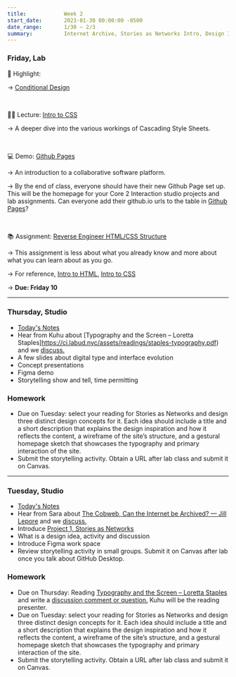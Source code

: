 ```yaml
---
title:            Week 2
start_date:       2023-01-30 00:00:00 -0500
date_range:       1/30 – 2/3
summary:          Internet Archive, Stories as Networks Intro, Design Ideas, Figma Intro, Digital type and interface evolution, GitHub Desktop
---
```


### Friday, Lab

🪩 Highlight:

→ [Conditional Design](https://conditionaldesign.org/)

<br />

📝❌ Lecture: [Intro to CSS](https://core-interaction.github.io/lab/css/)

→ A deeper dive into the various workings of Cascading Style Sheets.

<br />

💻 Demo: [Github Pages](https://www.dropbox.com/scl/fi/kyhmxtpxrn1g75ku7dft7/GitHub-Account-and-Github-Pages.paper?dl=0&rlkey=3ksfxn0zvuygrd6b25dprwr05)

→ An introduction to a collaborative software platform.

→ By the end of class, everyone should have their new Github Page set up. This will be the homepage for your Core 2 Interaction studio projects and lab assignments. Can everyone add their github.io urls to the table in [Github Pages](https://www.dropbox.com/scl/fi/kyhmxtpxrn1g75ku7dft7/GitHub-Account-and-Github-Pages.paper?dl=0&rlkey=3ksfxn0zvuygrd6b25dprwr05#:uid=962607739886937344400401&h2=Github-Pages:)?

<br />

📚 Assignment: [Reverse Engineer HTML/CSS Structure](https://www.dropbox.com/scl/fi/94gog7vlq902fpb6xzclg/Week-2-Assignment_-Reverse-Engineer-HTML-Structure-and-CSS.paper?dl=0&rlkey=sw8v9qojeb8om4ouon0x0jnvk)

→ This assignment is less about what you already know and more about what you can learn about as you go.

→ For reference, [Intro to HTML](https://core-interaction.github.io/lab/html/), [Intro to CSS](https://core-interaction.github.io/lab/css/)

→ **Due: Friday 10**

---

### Thursday, Studio

- [Today's Notes](https://paper.dropbox.com/doc/Parsons-Core-Interaction-S23-Week-2-Class-2-Notes--Bx7imaE4O9CTWGBjumfOrvlrAQ-V5OVCkeD0xCevfmIhHzjd)
- Hear from Kuhu about [Typography and the Screen – Loretta Staples]https://ci.labud.nyc/assets/readings/staples-typography.pdf) and we [discuss.](https://paper.dropbox.com/doc/Parsons-Core-Interaction-S23-Reading-Reflections--BxHeyWrniW2rJzD4_C7pN4teAQ-xcAaUIV4Syfp3zmAR7IMi)
- A few slides about digital type and interface evolution
- Concept presentations
- Figma demo
- Storytelling show and tell, time permitting

### Homework
- Due on Tuesday: select your reading for Stories as Networks and design three distinct design concepts for it. Each idea should include a title and a short description that explains the design inspiration and how it reflects the content, a wireframe of the site&rsquo;s structure, and a gestural homepage sketch that showcases the typography and primary interaction of the site.
- Submit the storytelling activity. Obtain a URL after lab class and submit it on Canvas.

---


### Tuesday, Studio

- [Today's Notes](https://paper.dropbox.com/doc/Parsons-Core-Interaction-S23-Week-2-Class-1-Notes--Bxz4yndH7PFFbVDbzpkUeG7aAQ-MZzHMOjn53sttgjc9CViP)
- Hear from Sara about [The Cobweb, Can the Internet be Archived? — Jill Lepore](https://www.newyorker.com/magazine/2015/01/26/cobweb) and we [discuss.](https://paper.dropbox.com/doc/Parsons-Core-Interaction-S23-Reading-Reflections--BxHeyWrniW2rJzD4_C7pN4teAQ-xcAaUIV4Syfp3zmAR7IMi)
- Introduce [Project 1, Stories as Networks](../projects/1-stories-as-networks)
- What is a design idea, activity and discussion
- Introduce Figma work space
- Review storytelling activity in small groups. Submit it on Canvas after lab once you talk about GitHub Desktop.

### Homework
- Due on Thursday: Reading [Typography and the Screen – Loretta Staples](https://ci.labud.nyc/assets/readings/staples-typography.pdf) and write a [discussion comment or question.](https://paper.dropbox.com/doc/Parsons-Core-Interaction-S23-Reading-Reflections--BxHeyWrniW2rJzD4_C7pN4teAQ-xcAaUIV4Syfp3zmAR7IMi) Kuhu will be the reading presenter.
- Due on Tuesday: select your reading for Stories as Networks and design three distinct design concepts for it. Each idea should include a title and a short description that explains the design inspiration and how it reflects the content, a wireframe of the site&rsquo;s structure, and a gestural homepage sketch that showcases the typography and primary interaction of the site.
- Submit the storytelling activity. Obtain a URL after lab class and submit it on Canvas.
